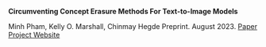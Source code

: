 

**Circumventing Concept Erasure Methods For Text-to-Image Models**

Minh Pham, Kelly O. Marshall, Chinmay Hegde
Preprint. August 2023. [Paper](https://arxiv.org/abs/2306.08183) [Project Website]([https://github.com/Km3888/ZeroForge](https://nyu-dice-lab.github.io/CCE/)https://nyu-dice-lab.github.io/CCE/)
